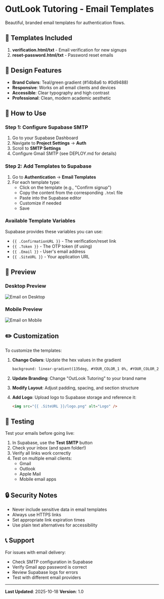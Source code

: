 # OutLook Tutoring - Email Templates

Beautiful, branded email templates for authentication flows.

## 📧 Templates Included

1. **verification.html/txt** - Email verification for new signups
2. **reset-password.html/txt** - Password reset emails

## 🎨 Design Features

- **Brand Colors**: Teal/green gradient (#14b8a6 to #0d9488)
- **Responsive**: Works on all email clients and devices
- **Accessible**: Clear typography and high contrast
- **Professional**: Clean, modern academic aesthetic

## 🚀 How to Use

### Step 1: Configure Supabase SMTP

1. Go to your Supabase Dashboard
2. Navigate to **Project Settings** → **Auth**
3. Scroll to **SMTP Settings**
4. Configure Gmail SMTP (see DEPLOY.md for details)

### Step 2: Add Templates to Supabase

1. Go to **Authentication** → **Email Templates**
2. For each template type:
   - Click on the template (e.g., "Confirm signup")
   - Copy the content from the corresponding `.html` file
   - Paste into the Supabase editor
   - Customize if needed
   - Save

### Available Template Variables

Supabase provides these variables you can use:

- `{{ .ConfirmationURL }}` - The verification/reset link
- `{{ .Token }}` - The OTP token (if using)
- `{{ .Email }}` - User's email address
- `{{ .SiteURL }}` - Your application URL

## 📱 Preview

### Desktop Preview
![Email on Desktop](preview-desktop.png)

### Mobile Preview
![Email on Mobile](preview-mobile.png)

## ✏️ Customization

To customize the templates:

1. **Change Colors**: Update the hex values in the gradient
   ```html
   background: linear-gradient(135deg, #YOUR_COLOR_1 0%, #YOUR_COLOR_2 100%);
   ```

2. **Update Branding**: Change "OutLook Tutoring" to your brand name

3. **Modify Layout**: Adjust padding, spacing, and section structure

4. **Add Logo**: Upload logo to Supabase storage and reference it:
   ```html
   <img src="{{ .SiteURL }}/logo.png" alt="Logo" />
   ```

## 🧪 Testing

Test your emails before going live:

1. In Supabase, use the **Test SMTP** button
2. Check your inbox (and spam folder!)
3. Verify all links work correctly
4. Test on multiple email clients:
   - Gmail
   - Outlook
   - Apple Mail
   - Mobile email apps

## 🔒 Security Notes

- Never include sensitive data in email templates
- Always use HTTPS links
- Set appropriate link expiration times
- Use plain text alternatives for accessibility

## 📞 Support

For issues with email delivery:
- Check SMTP configuration in Supabase
- Verify Gmail app password is correct
- Review Supabase logs for errors
- Test with different email providers

---

**Last Updated**: 2025-10-18
**Version**: 1.0
